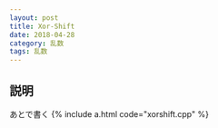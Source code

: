 ```yaml
---
layout: post
title: Xor-Shift
date: 2018-04-28
category: 乱数
tags: 乱数
---
```


## 説明
あとで書く
{% include a.html code="xorshift.cpp" %}